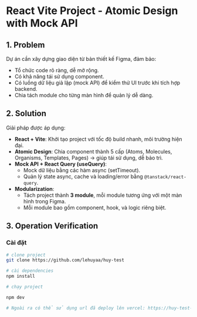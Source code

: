 # React Vite Project - Atomic Design with Mock API

## 1. Problem

Dự án cần xây dựng giao diện từ bản thiết kế Figma, đảm bảo:

- Tổ chức code rõ ràng, dễ mở rộng.
- Có khả năng tái sử dụng component.
- Có luồng dữ liệu giả lập (mock API) để kiểm thử UI trước khi tích hợp backend.
- Chia tách module cho từng màn hình để quản lý dễ dàng.

## 2. Solution

Giải pháp được áp dụng:

- **React + Vite**: Khởi tạo project với tốc độ build nhanh, môi trường hiện đại.
- **Atomic Design**: Chia component thành 5 cấp (Atoms, Molecules, Organisms, Templates, Pages) → giúp tái sử dụng, dễ bảo trì.
- **Mock API + React Query (useQuery)**:
  - Mock dữ liệu bằng các hàm async (setTimeout).
  - Quản lý state async, cache và loading/error bằng `@tanstack/react-query`.
- **Modularization**:
  - Tách project thành **3 module**, mỗi module tương ứng với một màn hình trong Figma.
  - Mỗi module bao gồm component, hook, và logic riêng biệt.

## 3. Operation Verification

### Cài đặt

```bash
# clone project
git clone https://github.com/lehuyaa/huy-test

# cài dependencies
npm install

# chạy project

npm dev

# Ngoài ra có thể sử dụng url đã deploy lên vercel: https://huy-test-six.vercel.app/my-record
```
